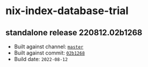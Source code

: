 # nix-index-database-trial
## standalone release 220812.02b1268
- Built against channel: [`master`](https://github.com/nixos/nixpkgs/tree/master)
- Built against commit: [`02b1268`](https://github.com/NixOS/nixpkgs/commit/02b1268e14aa6e8cd32015b7df4640d37057c57d)
- Build date: `2022-08-12`
